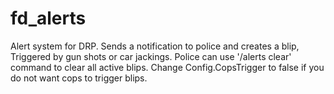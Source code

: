 # fd_alerts
Alert system for DRP.
Sends a notification to police and creates a blip,
Triggered by gun shots or car jackings.
Police can use '/alerts clear' command to clear all active blips.
Change Config.CopsTrigger to false if you do not want cops to trigger blips.
